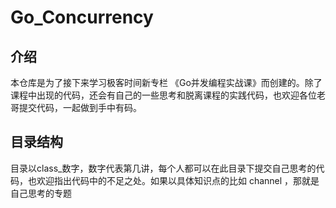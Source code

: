 # Go_Concurrency

## 介绍

本仓库是为了接下来学习极客时间新专栏 《Go并发编程实战课》而创建的。除了课程中出现的代码，还会有自己的一些思考和脱离课程的实践代码，也欢迎各位老哥提交代码，一起做到手中有码。

## 目录结构

目录以class_数字，数字代表第几讲，每个人都可以在此目录下提交自己思考的代码，也欢迎指出代码中的不足之处。如果以具体知识点的比如 channel ，那就是自己思考的专题
